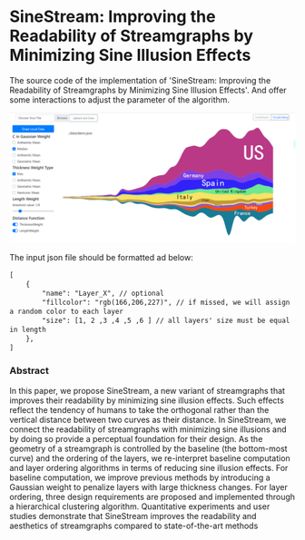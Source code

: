 # SineStream: Improving the Readability of Streamgraphs by Minimizing Sine Illusion Effects

The source code of the implementation of 'SineStream: Improving the Readability of Streamgraphs by Minimizing Sine Illusion Effects'. And offer some interactions to adjust the parameter of the algorithm.

<img src="figures/main.png?raw=true" alt="Screenshot of the MainPage.">

The input json file should be formatted ad below: 
```
[
    {
        "name": "Layer_X", // optional
        "fillcolor": "rgb(166,206,227)", // if missed, we will assign a random color to each layer
        "size": [1, 2 ,3 ,4 ,5 ,6 ] // all layers' size must be equal in length
    },
]
```

### Abstract
In this paper, we propose SineStream, a new variant of streamgraphs that improves their readability by minimizing sine illusion effects. Such effects reflect the tendency of humans to take the orthogonal rather than the vertical distance between two curves as their distance. In SineStream, we connect the readability of streamgraphs with minimizing sine illusions and by doing so provide a perceptual foundation for their design. As the geometry of a streamgraph is controlled by the baseline (the bottom-most curve) and the ordering of the layers, we re-interpret baseline computation and layer ordering algorithms in terms of reducing sine illusion effects. For baseline computation, we improve previous methods by introducing a Gaussian weight to penalize layers with large thickness changes. For layer ordering, three design requirements are proposed and implemented through a hierarchical clustering algorithm. Quantitative experiments and user studies demonstrate that SineStream improves the readability and aesthetics of streamgraphs compared to state-of-the-art methods